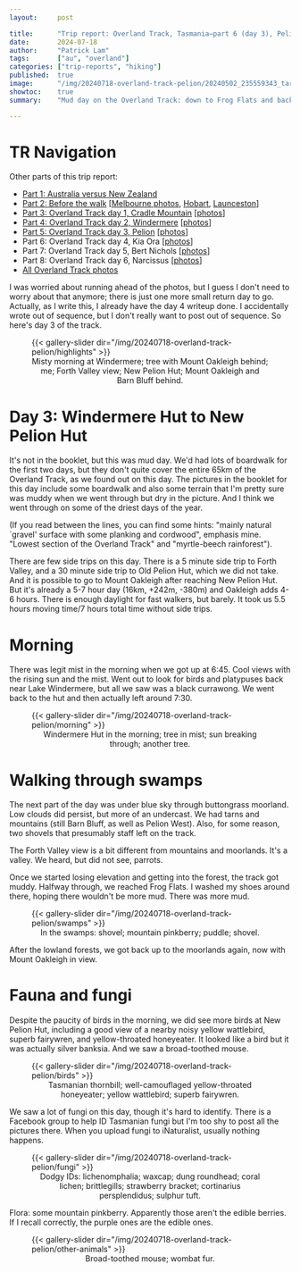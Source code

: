 ```yaml
---
layout:     post

title:      "Trip report: Overland Track, Tasmania—part 6 (day 3), Pelion"
date:       2024-07-18
author:     "Patrick Lam"
tags:       ["au", "overland"]
categories: ["trip-reports", "hiking"]
published:  true
image:      "/img/20240718-overland-track-pelion/20240502_235559343_tarn_and_mount_pelion_west_v1.avif"
showtoc:    true
summary:    "Mud day on the Overland Track: down to Frog Flats and back up. Lots of fungi, a few birds at New Pelion, and two shovels."

---
```


<style>
.post-heading h1  { color: white; text-shadow: 2px 2px 2px grey; }
.meta { color: white; }
</style>

# TR Navigation

Other parts of this trip report:

* [Part 1: Australia versus New Zealand](/post/20240511-overland-track-australia-vs-new-zealand)
* [Part 2: Before the walk](/post/20240616-overland-track-before-the-walk) [[Melbourne photos](https://gallery.patricklam.ca/index.php?/category/1881), [Hobart](https://gallery.patricklam.ca/index.php?/category/1891), [Launceston](https://gallery.patricklam.ca/index.php?/category/1880)]
* [Part 3: Overland Track day 1, Cradle Mountain](/post/20240617-overland-track-cradle-mountain) [[photos](https://gallery.patricklam.ca/index.php?/category/1884)]
* [Part 4: Overland Track day 2, Windermere](/post/20240624-overland-track-windermere) [[photos](https://gallery.patricklam.ca/index.php?/category/1879)]
* [Part 5: Overland Track day 3, Pelion](/post/20240718-overland-track-pelion) [[photos](https://gallery.patricklam.ca/index.php?/category/1875)]
* Part 6: Overland Track day 4, Kia Ora [[photos](https://gallery.patricklam.ca/index.php?/category/1906)]
* Part 7: Overland Track day 5, Bert Nichols [[photos](https://gallery.patricklam.ca/index.php?/category/1917)]
* Part 8: Overland Track day 6, Narcissus [[photos](https://gallery.patricklam.ca/index.php?/category/1924)]
* [All Overland Track photos](https://gallery.patricklam.ca/index.php?/category/1874)

I was worried about running ahead of the photos, but I guess I don't need to worry about that anymore; there is just one more small return day to go. Actually, as I write this, I already have the day 4 writeup done. I accidentally wrote out of sequence, but I don't really want to post out of sequence. So here's day 3 of the track.

<figure>
{{< gallery-slider dir="/img/20240718-overland-track-pelion/highlights" >}}
<figcaption style="text-align:center">Misty morning at Windermere; tree with Mount Oakleigh behind; me; Forth Valley view; New Pelion&nbsp;Hut; Mount Oakleigh and Barn Bluff behind.</figcaption>
</figure>

# Day 3: Windermere Hut to New Pelion Hut

It's not in the booklet, but this was mud day. We'd had lots of
boardwalk for the first two days, but they don't quite cover the
entire 65km of the Overland Track, as we found out on this day.  The
pictures in the booklet for this day include some boardwalk and also
some terrain that I'm pretty sure was muddy when we went through but
dry in the picture. And I think we went through on some of the driest
days of the year.

(If you read between the lines, you can find some hints: "mainly natural `gravel' surface
with some planking and cordwood", emphasis mine. "Lowest section of the Overland Track" and "myrtle-beech rainforest").

There are few side trips on this day. There is a 5 minute side trip to
Forth Valley, and a 30 minute side trip to Old Pelion Hut, which we
did not take. And it is possible to go to Mount Oakleigh after
reaching New Pelion Hut.  But it's already a 5-7 hour day (16km,
+242m, -380m) and Oakleigh adds 4-6 hours. There is enough daylight for fast walkers,
but barely. It took us 5.5 hours moving time/7 hours total time
without side trips.

# Morning

There was legit mist in the morning when we got up at 6:45. Cool views
with the rising sun and the mist.  Went out to look for birds and
platypuses back near Lake Windermere, but all we saw was a black
currawong.  We went back to the hut and then actually left around
7:30.

<figure>
{{< gallery-slider dir="/img/20240718-overland-track-pelion/morning" >}}
<figcaption style="text-align:center">Windermere Hut in the morning; tree in mist; sun breaking through; another tree.</figcaption>
</figure>

# Walking through swamps

The next part of the day was under blue sky through buttongrass
moorland. Low clouds did persist, but more of an undercast. We had
tarns and mountains (still Barn Bluff, as well as Pelion West). Also,
for some reason, two shovels that presumably staff left on the track.

The Forth Valley view is a bit different from mountains and
moorlands. It's a valley. We heard, but did not see, parrots.

Once we started losing elevation and getting into the forest, the
track got muddy. Halfway through, we reached Frog Flats. I washed my
shoes around there, hoping there wouldn't be more mud. There was more
mud.

<figure>
{{< gallery-slider dir="/img/20240718-overland-track-pelion/swamps" >}}
<figcaption style="text-align:center">In the swamps: shovel; mountain pinkberry; puddle; shovel.</figcaption>
</figure>

After the lowland forests, we got back up to the moorlands again, now
with Mount Oakleigh in view.

# Fauna and fungi

Despite the paucity of birds in the morning, we did see more birds at New Pelion Hut,
including a good view of a nearby noisy yellow wattlebird, superb fairywren, and yellow-throated honeyeater.
It looked like a bird but it was actually silver banksia. And we saw a broad-toothed mouse.

<figure>
{{< gallery-slider dir="/img/20240718-overland-track-pelion/birds" >}}
<figcaption style="text-align:center">Tasmanian thornbill; well-camouflaged yellow-throated honeyeater; yellow wattlebird; superb fairywren.</figcaption>
</figure>

We saw a lot of fungi on this day, though it's hard to identify. There is a Facebook group to help ID
Tasmanian fungi but I'm too shy to post all the pictures there. When you upload fungi to iNaturalist,
usually nothing happens.

<figure>
{{< gallery-slider dir="/img/20240718-overland-track-pelion/fungi" >}}
<figcaption style="text-align:center">Dodgy IDs: lichenomphalia; waxcap; dung roundhead; coral lichen; brittlegills; strawberry bracket; cortinarius persplendidus; sulphur tuft.</figcaption>
</figure>

Flora: some mountain pinkberry. Apparently those aren't the edible berries. If I recall correctly, the purple ones
are the edible ones.

<figure>
{{< gallery-slider dir="/img/20240718-overland-track-pelion/other-animals" >}}
<figcaption style="text-align:center">Broad-toothed mouse; wombat fur.</figcaption>
</figure>
